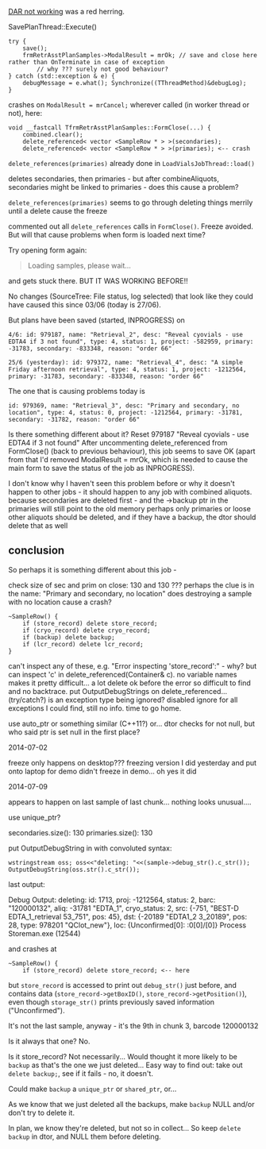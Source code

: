 [DAR not working](dar-not-working-on-vlabdev.md) was a red herring.

SavePlanThread::Execute()

    try {
        save();
        frmRetrAsstPlanSamples->ModalResult = mrOk; // save and close here rather than OnTerminate in case of exception
            // why ??? surely not good behaviour?
    } catch (std::exception & e) {
        debugMessage = e.what(); Synchronize((TThreadMethod)&debugLog);
    }    

crashes on `ModalResult = mrCancel;` wherever called (in worker thread or not), here:

    void __fastcall TfrmRetrAsstPlanSamples::FormClose(...) {
        combined.clear();
        delete_referenced< vector <SampleRow * > >(secondaries);
        delete_referenced< vector <SampleRow * > >(primaries); <-- crash

`delete_references(primaries)` already done in `LoadVialsJobThread::load()`

deletes secondaries, then primaries - but after combineAliquots, secondaries might be linked to primaries - does this cause a problem?

`delete_references(primaries)` seems to go through deleting things merrily until a delete cause the freeze

commented out all `delete_references` calls in `FormClose()`. Freeze avoided. 
But will that cause problems when form is loaded next time?

Try opening form again:

> Loading samples, please wait...

and gets stuck there. BUT IT WAS WORKING BEFORE!!

No changes (SourceTree: File status, log selected) that look like they could have caused this since 03/06 (today is 27/06).

But plans have been saved (started, INPROGRESS) on 

    4/6: id: 979187, name: "Retrieval_2", desc: "Reveal cyovials - use EDTA4 if 3 not found", type: 4, status: 1, project: -582959, primary: -31783, secondary: -833348, reason: "order 66"

    25/6 (yesterday): id: 979372, name: "Retrieval_4", desc: "A simple Friday afternoon retrieval", type: 4, status: 1, project: -1212564, primary: -31783, secondary: -833348, reason: "order 66"

The one that is causing problems today is 

    id: 979369, name: "Retrieval_3", desc: "Primary and secondary, no location", type: 4, status: 0, project: -1212564, primary: -31781, secondary: -31782, reason: "order 66"

Is there something different about it? 
Reset 979187 "Reveal cyovials - use EDTA4 if 3 not found"
After uncommenting delete_referenced from FormClose() (back to previous behaviour), this job seems to save OK (apart from that I'd removed ModalResult = mrOk, which is needed to cause the main form to save the status of the job as INPROGRESS).

I don't know why I haven't seen this problem before or why it doesn't happen to other jobs - it should happen to any job with combined aliquots. 
because secondaries are deleted first - and the ->backup ptr in the primaries will still point to the old memory
perhaps only primaries or loose other aliquots should be deleted, and if they have a backup, the dtor should delete that as well

## conclusion

So perhaps it is something different about this job - 

check size of sec and prim on close: 130 and 130 ???
perhaps the clue is in the name: "Primary and secondary, no location"
does destroying a sample with no location cause a crash?

    ~SampleRow() {
        if (store_record) delete store_record;
        if (cryo_record) delete cryo_record;
        if (backup) delete backup;
        if (lcr_record) delete lcr_record;
    }

can't inspect any of these, e.g. "Error inspecting 'store_record':" - why?
but can inspect 'c' in delete_referenced(Container& c). no variable names makes it pretty difficult...
a lot delete ok before the error so difficult to find and no backtrace.
put OutputDebugStrings on delete_referenced... (try/catch?)
is an exception type being ignored? disabled ignore for all exceptions I could find, still no info. 
time to go home.

use auto_ptr or something similar (C++11?) or...
dtor checks for not null, but who said ptr is set null in the first place?

2014-07-02

freeze only happens on desktop??? freezing version I did yesterday and put onto laptop for demo didn't freeze in demo... oh yes it did

2014-07-09

appears to happen on last sample of last chunk... nothing looks unusual....

use unique_ptr?

secondaries.size(): 130
primaries.size():   130

put OutputDebugString in with convoluted syntax:

    wstringstream oss; oss<<"deleting: "<<(sample->debug_str().c_str());
    OutputDebugString(oss.str().c_str());

last output:

Debug Output: deleting: id: 1713, proj: -1212564, status: 2, barc: "120000132", aliq: -31781 "EDTA_1", cryo_status: 2, src: {-751, "BEST-D EDTA_1_retrieval 53_751", pos: 45}, dst: {-20189 "EDTA1_2 3_20189", pos: 28, type: 978201 "QClot_new"}, loc: {Unconfirmed[0]: :0[0]/[0]} Process Storeman.exe (12544)

and crashes at

    ~SampleRow() {
        if (store_record) delete store_record; <-- here

but `store_record` is accessed to print out `debug_str()` just before, and contains data (`store_record->getBoxID()`, `store_record->getPosition()`), even though `storage_str()` prints previously saved information ("Unconfirmed").

It's not the last sample, anyway - it's the 9th in chunk 3, barcode 120000132

Is it always that one? No. 

Is it store_record? Not necessarily...
Would thought it more likely to be `backup` as that's the one we just deleted... 
Easy way to find out: take out `delete backup;`, see if it fails - no, it doesn't.

Could make `backup` a `unique_ptr` or `shared_ptr`, or...

As we know that we just deleted all the backups, make `backup` NULL and/or don't try to delete it.

In plan, we know they're deleted, but not so in collect...
So keep `delete backup` in dtor, and NULL them before deleting.



